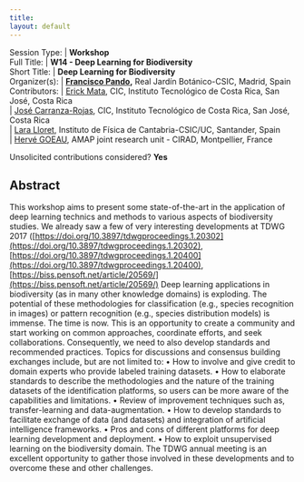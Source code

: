 ```yaml
---
title: 
layout: default
---
```



Session Type: | **Workshop**  
Full Title:   | **W14 - Deep Learning for Biodiversity**  
Short Title:  | **Deep Learning for Biodiversity**  
Organizer(s): | **[Francisco Pando](mailto:pando@rjb.csic.es),** Real Jardín Botánico-CSIC, Madrid, Spain  
Contributors: | [Erick Mata](mailto:emata@itcr.ac.cr), CIC, Instituto Tecnológico de Costa Rica, San José, Costa Rica  
              | [José Carranza-Rojas](mailto:jcarranza@itcr.ac.cr), CIC, Instituto Tecnológico de Costa Rica, San José, Costa Rica   
              | [Lara Lloret](mailto:lloret@ifca.unican.es), Instituto de Física de Cantabria-CSIC/UC, Santander, Spain   
              | [Hervé GOEAU](mailto:herve.goeau@cirad.fr), AMAP joint research unit - CIRAD, Montpellier, France  

Unsolicited contributions considered?  **Yes**

<!--
**How many 80-minute sessions are you requesting?** 2
Technical Requirements: | The organizer think sufficient interest may arise for filling two time slots; but that cannot be known yet
-->

## Abstract  

This workshop aims to present some state-of-the-art in the application of deep learning technics and methods to various aspects of biodiversity studies. We already saw a few of very interesting developments at TDWG 2017 ([https://doi.org/10.3897/tdwgproceedings.1.20302](https://doi.org/10.3897/tdwgproceedings.1.20302), [https://doi.org/10.3897/tdwgproceedings.1.20400](https://doi.org/10.3897/tdwgproceedings.1.20400), [https://biss.pensoft.net/article/20569/](https://biss.pensoft.net/article/20569/)   Deep learning applications in biodiversity (as in many other knowledge domains) is exploding. The potential of these methodologies for classification (e.g., species recognition in images) or pattern recognition (e.g., species distribution models) is immense.   The time is now. This is an opportunity to create a community and start working on common approaches, coordinate efforts, and seek collaborations. Consequently, we need to also develop standards and recommended practices. Topics for discussions and consensus building exchanges include, but are not limited to:    • How to involve and give credit to domain experts who provide labeled training datasets. • How to elaborate standards to describe the methodologies and the nature of the training datasets of the identification platforms, so users can be more aware of the capabilities and limitations. • Review of improvement techniques such as, transfer-learning and data-augmentation. • How to develop standards to facilitate exchange of data (and datasets) and integration of artificial intelligence frameworks. • Pros and cons of different platforms for deep learning development and deployment. • How to exploit unsupervised learning on the biodiversity domain.   The TDWG annual meeting is an excellent opportunity to gather those involved in these developments and to overcome these and other challenges.

